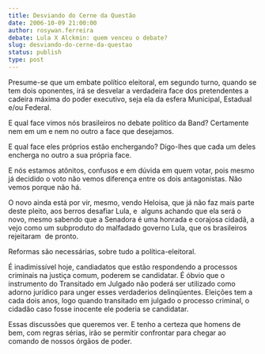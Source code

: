 ```yaml
---
title: Desviando do Cerne da Questão
date: 2006-10-09 21:00:00
author: rosywan.ferreira
debate: Lula X Alckmin: quem venceu o debate?
slug: desviando-do-cerne-da-questao
status: publish 
type: post
---
```


Presume-se que um embate político eleitoral, em segundo turno, quando se tem dois oponentes, irá se desvelar a verdadeira face dos pretendentes a cadeira máxima do poder executivo, seja ela da esfera Municipal, Estadual e/ou Federal.


E qual face vimos nós brasileiros no debate político da Band? Certamente nem em um e nem no outro a face que desejamos.


E qual face eles próprios estão enchergando? Digo-lhes que cada um deles encherga no outro a sua própria face.


E nós estamos atônitos, confusos e em dúvida em quem votar, pois mesmo já decidido o voto não vemos diferença entre os dois antagonistas. Não vemos porque não há.


O novo ainda está por vir, mesmo, vendo Heloisa, que já não faz mais parte deste pleito, aos berros desafiar Lula, e  alguns achando que ela será o novo, mesmo sabendo que a Senadora é uma honrada e corajosa cidadã, a vejo como um subproduto do malfadado governo Lula, que os brasileiros rejeitaram  de pronto.   


Reformas são necessárias, sobre tudo a política-eleitoral.


É inadimissível hoje, candiadatos que estão respondendo a processos criminais na justiça comum, poderem se candidatar. É óbvio que o instrumento do Transitado em Julgado não poderá ser utilizado como adorno jurídico para unger esses verdaderios delinqüentes. Eleições tem a cada dois anos, logo quando transitado em julgado o processo criminal, o cidadão caso fosse inocente ele poderia se candidatar. 


Essas discussões que queremos ver. E tenho a certeza que homens de bem, com regras sérias, irão se permitir confrontar para chegar ao comando de nossos órgãos de poder.


